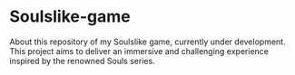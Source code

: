 # Soulslike-game
About this repository of my Soulslike game, currently under development. This project aims to deliver an immersive and challenging experience inspired by the renowned Souls series.
